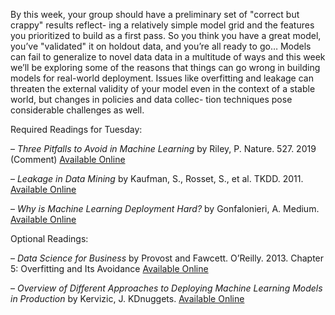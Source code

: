 By this week, your group should have a preliminary set of "correct but
crappy" results reflect- ing a relatively simple model grid and the
features you prioritized to build as a first pass. So you think you
have a great model, you’ve "validated" it on holdout data, and you’re
all ready to go&#x2026; Models can fail to generalize to novel data
data in a multitude of ways and this week we’ll be exploring some of
the reasons that things can go wrong in building models for real-world
deployment. Issues like overfitting and leakage can threaten the
external validity of your model even in the context of a stable world,
but changes in policies and data collec- tion techniques pose
considerable challenges as well. 

Required Readings for Tuesday:

– *Three Pitfalls to Avoid in Machine Learning* by Riley, P. Nature. 527. 2019 (Comment) [Available Online](https://www.nature.com/magazine-assets/d41586-019-02307-y/d41586-019-02307-y.pdf)

– *Leakage in Data Mining* by Kaufman, S., Rosset, S., et al. TKDD. 2011. [Available Online](https://www.researchgate.net/profile/Claudia_Perlich/publication/221653692_Leakage_in_Data_Mining_Formulation_Detection_and_Avoidance/links/54418bb80cf2a6a049a5a0ca/Leakage-in-Data-Mining-Formulation-Detection-and-Avoidance.pdf)

– *Why is Machine Learning Deployment Hard?* by Gonfalonieri, A. Medium. [Available Online](https://towardsdatascience.com/why-is-machine-learning-deployment-hard-443af67493cd)

Optional Readings:

– *Data Science for Business* by Provost and Fawcett. O’Reilly. 2013. Chapter 5: Overfitting and Its Avoidance [Available Online](https://learning.oreilly.com/library/view/data-science-for/9781449374273/ch05.html)

– *Overview of Different Approaches to Deploying Machine Learning Models in Production* by Kervizic, J. KDnuggets. [Available Online](https://www.kdnuggets.com/2019/06/approaches-deploying-machine-learning-production.html)
